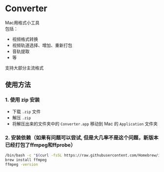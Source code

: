 # Converter
Mac用格式小工具  
包括：

- 视频格式转换
- 视频轨道选择、增加、重新打包
- 音轨提取
- 等

支持大部分主流格式  

## 使用方法

### 1. 使用 zip 安装

- 下载 `.zip` 文件  
- 解压 `.zip`  
- 将解压出来的文件夹中的 `Converter.app` 移动到 Mac 的 `Application` 文件夹

### 2. 安装依赖（如果有问题可以尝试, 但是大几率不是这个问题，新版本已经打包了ffmpeg和ffprobe）

```bash
/bin/bash -c "$(curl -fsSL https://raw.githubusercontent.com/Homebrew/install/HEAD/install.sh)"
brew install ffmpeg
ffmpeg -version
